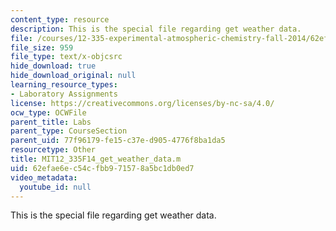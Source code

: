 ```yaml
---
content_type: resource
description: This is the special file regarding get weather data.
file: /courses/12-335-experimental-atmospheric-chemistry-fall-2014/62efae6ec54cfbb971578a5bc1db0ed7_MIT12_335F14_get_weather_data.m
file_size: 959
file_type: text/x-objcsrc
hide_download: true
hide_download_original: null
learning_resource_types:
- Laboratory Assignments
license: https://creativecommons.org/licenses/by-nc-sa/4.0/
ocw_type: OCWFile
parent_title: Labs
parent_type: CourseSection
parent_uid: 77f96179-fe15-c37e-d905-4776f8ba1da5
resourcetype: Other
title: MIT12_335F14_get_weather_data.m
uid: 62efae6e-c54c-fbb9-7157-8a5bc1db0ed7
video_metadata:
  youtube_id: null
---
```

This is the special file regarding get weather data.
